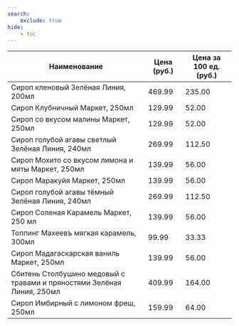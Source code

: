 ```yaml
---
search:
    exclude: true
hide:
    - toc
---
```


| Наименование | Цена (руб.) | Цена за 100 ед. (руб.) |
| -- | -- | -- |
| Сироп кленовый Зелёная Линия, 200мл | 469.99 | 235.00 |
| Сироп Клубничный Маркет, 250мл | 129.99 | 52.00 |
| Сироп со вкусом малины Маркет, 250мл | 129.99 | 52.00 |
| Сироп голубой агавы светлый Зелёная Линия, 240мл | 269.99 | 112.50 |
| Сироп Мохито со вкусом лимона и мяты Маркет, 250мл | 139.99 | 56.00 |
| Сироп Маракуйя Маркет, 250мл | 139.99 | 56.00 |
| Сироп голубой агавы тёмный Зелёная Линия, 240мл | 269.99 | 112.50 |
| Сироп Соленая Карамель Маркет, 250 мл | 139.99 | 56.00 |
| Топпинг Махеевъ мягкая карамель, 300мл | 99.99 | 33.33 |
| Сироп Мадагаскарская ваниль Маркет, 250мл | 139.99 | 56.00 |
| Сбитень Столбушино медовый с травами и пряностями Зелёная Линия, 250мл | 409.99 | 164.00 |
| Сироп Имбирный с лимоном фреш, 250мл | 159.99 | 64.00 |
